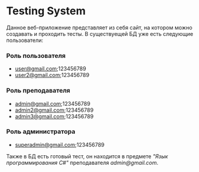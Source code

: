 # Testing System
Данное веб-приложение представляет из себя сайт, на котором можно создавать и проходить тесты. В существуещей БД уже есть следующие пользователи:

### Роль пользователя
* user@gmail.com;123456789
* user2@gmail.com;123456789

### Роль преподавателя
* admin@gmail.com;123456789
* admin2@gmail.com;123456789
* admin3@gmail.com;123456789

### Роль администратора
* superadmin@gmail.com;123456789

Также в БД есть готовый тест, он находится в предмете _"Язык программирования C#"_ преподавателя _admin@gmail.com_.
